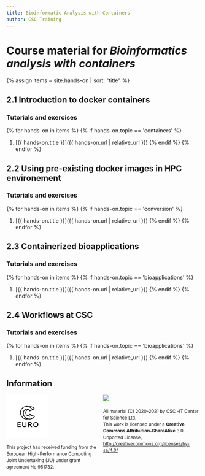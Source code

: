 ```yaml
---
title: Bioinformatic Analysis with Containers
author: CSC Training
---
```


# Course material for _Bioinformatics analysis with containers_ 

{% assign items = site.hands-on |  sort: "title" %}


## 2.1 Introduction to docker containers 

###  Tutorials and exercises
{% for hands-on in items %}
{% if hands-on.topic == 'containers' %}
1. [{{ hands-on.title }}]({{ hands-on.url | relative_url }})
{% endif %}
{% endfor %}

## 2.2 Using pre-existing docker images in HPC environement

### Tutorials and exercises
{% for hands-on in items %}
{% if hands-on.topic == 'conversion' %}
1. [{{ hands-on.title }}]({{ hands-on.url | relative_url }})
{% endif %}
{% endfor %}

## 2.3 Containerized bioapplications

### Tutorials and exercises
{% for hands-on in items %}
{% if hands-on.topic == 'bioapplications' %}
1. [{{ hands-on.title }}]({{ hands-on.url | relative_url }})
{% endif %}
{% endfor %}

## 2.4 Workflows at CSC

###  Tutorials and exercises
{% for hands-on in items %}
{% if hands-on.topic == 'bioapplications' %}
1. [{{ hands-on.title }}]({{ hands-on.url | relative_url }})
{% endif %}
{% endfor %}


## Information
<p></p>

<p>
  <div style="float: left; width: 50%;">
   <img src="./EuroCC_Logo_invert.png" width=110 align=middle/>
   <p><small>
     This project has received funding from the European High-Performance Computing Joint Undertaking (JU) under grant agreement No 951732.
      </small>
    </p>
  </div>
  <div style="float: right; width: 50%;">
    <img src="https://mirrors.creativecommons.org/presskit/buttons/88x31/png/by-sa.png" width=180>
    <p><small>
  All material (C) 2020-2021 by CSC -IT Center for Science Ltd.  <br />
  This work is licensed under a <strong>Creative Commons Attribution-ShareAlike</strong> 3.0 <br />
  Unported License, <a href="http://creativecommons.org/licenses/by-sa/4.0/">http://creativecommons.org/licenses/by-sa/4.0/</a>
      </small>
    </p>
  </div>
</p>
<p>&nbsp;</p>
   
